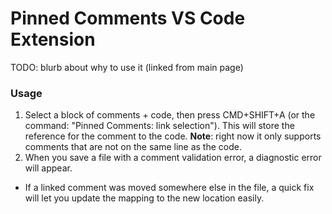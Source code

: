 # Pinned Comments VS Code Extension

TODO: blurb about why to use it (linked from main page)

### Usage

1. Select a block of comments + code, then press CMD+SHIFT+A (or the command: "Pinned Comments: link selection"). This will store the reference for the comment to the code. **Note**: right now it only supports comments that are not on the same line as the code.
2. When you save a file with a comment validation error, a diagnostic error will appear.

- If a linked comment was moved somewhere else in the file, a quick fix will let you update the mapping to the new location easily.
